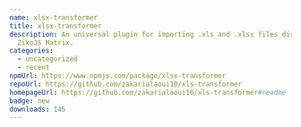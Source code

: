 ```yaml
---
name: xlsx-transformer
title: xlsx-transformer
description: An universal plugin for importing .xls and .xlsx files directly as
  ZikoJS Matrix.
categories:
  - uncategorized
  - recent
npmUrl: https://www.npmjs.com/package/xlsx-transformer
repoUrl: https://github.com/zakarialaoui10/xls-transformer
homepageUrl: https://github.com/zakarialaoui10/xls-transformer#readme
badge: new
downloads: 145
---
```

